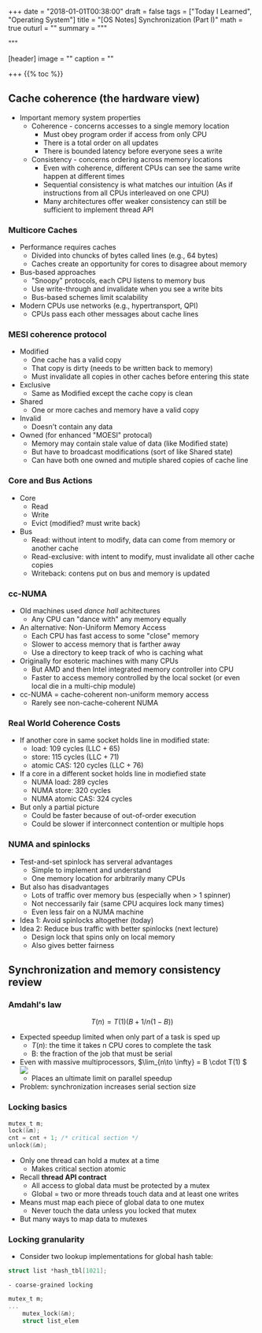 +++
date = "2018-01-01T00:38:00"
draft = false
tags = ["Today I Learned", "Operating System"]
title = "[OS Notes] Synchronization (Part I)"
math = true
outurl = ""
summary = """

"""

[header]
image = ""
caption = ""

+++
{{% toc %}}

##  Cache coherence (the hardware view)
- Important memory system properties
    - Coherence - concerns accesses to a single memory location
        - Must obey program order if access from only CPU
        - There is a total order on all updates
        - There is bounded latency before everyone sees a write
    - Consistency - concerns ordering across memory locations
        - Even with coherence, different CPUs can see the same write happen at different times
        - Sequential consistency is what matches our intuition (As if instructions from all CPUs interleaved on one CPU)
        - Many architectures offer weaker consistency can still be sufficient to implement thread API

### Multicore Caches
- Performance requires caches
    - Divided into chuncks of bytes called lines (e.g., 64 bytes)
    - Caches create an opportunity for cores to disagree about memory
- Bus-based approaches
    - "Snoopy" protocols, each CPU listens to memory bus
    - Use write-through and invalidate when you see a write bits
    - Bus-based schemes limit scalability
- Modern CPUs use networks (e.g., hypertransport, QPI)
    - CPUs pass each other messages about cache lines

### MESI coherence protocol
- Modified
    - One cache has a valid copy
    - That copy is dirty (needs to be written back to memory)
    - Must invalidate all copies in other caches before entering this state
- Exclusive
    - Same as Modified except the cache copy is clean
- Shared
    - One or more caches and memory have a valid copy
- Invalid
    - Doesn't contain any data
- Owned (for enhanced "MOESI" protocal)
    - Memory may contain stale value of data (like Modified state)
    - But have to broadcast modifications (sort of like Shared state)
    - Can have both one owned and mutiple shared copies of cache line

### Core and Bus Actions
- Core
    - Read
    - Write
    - Evict (modified? must write back)
- Bus
    - Read: without intent to modify, data can come from memory or another cache
    - Read-exclusive: with intent to modify, must invalidate all other cache copies
    - Writeback: contens put on bus and memory is updated

### cc-NUMA
- Old machines used *dance hall* achitectures
    - Any CPU can "dance with" any memory equally
- An alternative: Non-Uniform Memory Access
    - Each CPU has fast access to some "close" memory
    - Slower to access memory that is farther away
    - Use a directory to keep track of who is caching what
- Originally for esoteric machines with many CPUs
    - But AMD and then Intel integrated memory controller into CPU
    - Faster to access memory controlled by the local socket (or even local die in a multi-chip module)
- cc-NUMA = cache-coherent non-uniform memory access
    - Rarely see non-cache-coherent NUMA

### Real World Coherence Costs
- If another core in same socket holds line in modified state:
    - load: 109 cycles (LLC + 65)
    - store: 115 cycles (LLC + 71)
    - atomic CAS: 120 cycles (LLC + 76)
- If a core in a different socket holds line in modiefied state
    - NUMA load: 289 cycles
    - NUMA store: 320 cycles
    - NUMA atomic CAS: 324 cycles
- But only a partial picture
    - Could be faster because of out-of-order execution
    - Could be slower if interconnect contention or multiple hops

### NUMA and spinlocks
- Test-and-set spinlock has serveral advantages
    - Simple to implement and understand
    - One memory location for arbitrarily many CPUs
- But also has disadvantages
    - Lots of traffic over memory bus (especially when > 1 spinner)
    - Not neccessarily fair (same CPU acquires lock many times)
    - Even less fair on a NUMA machine
- Idea 1: Avoid spinlocks altogether (today)
- Idea 2: Reduce bus traffic with better spinlocks (next lecture)
    - Design lock that spins only on local memory
    - Also gives better fairness

## Synchronization and memory consistency review
### Amdahl's law
$$T(n)=T(1)(B+1/n(1-B))$$

- Expected speedup limited when only part of a task is sped up
    - $T(n)$: the time it takes n CPU cores to complete the task
    - B: the fraction of the job that must be serial
- Even with massive multiprocessors, $\lim_{n\to \infty} = B \cdot T(1) $
    ![](/img/post/QQ20180103-233445.png)
    - Places an ultimate limit on parallel speedup
- Problem: synchronization increases serial section size

### Locking basics
```c
mutex_t m;
lock(&m);
cnt = cnt + 1; /* critical section */
unlock(&m);
```

- Only one thread can hold a mutex at a time
    - Makes critical section atomic
- Recall **thread API contract**
    - All access to global data must be protected by a mutex
    - Global = two or more threads touch data and at least one writes
- Means must map each piece of global data to one mutex
    - Never touch the data unless you locked that mutex
- But many ways to map data to mutexes

### Locking granularity
- Consider two lookup implementations for global hash table:
```c
struct list *hash_tbl[1021];
```
    - coarse-grained locking
```c
mutex_t m;
...
    mutex_lock(&m);
    struct list_elem
```    
